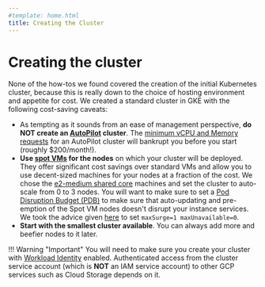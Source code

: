 ```yaml
---
#template: home.html
title: Creating the Cluster
---
```


# Creating the cluster

None of the how-tos we found covered the creation of the initial Kubernetes cluster, because this is really down to the choice of hosting environment and appetite for cost. We created a standard cluster in GKE with the following cost-saving caveats:

- As tempting as it sounds from an ease of management perspective, **do NOT create an [AutoPilot](https://cloud.google.com/kubernetes-engine/docs/concepts/autopilot-overview) cluster**. The [minimum vCPU and Memory requests](https://cloud.google.com/kubernetes-engine/docs/concepts/autopilot-resource-requests) for an AutoPilot cluster will bankrupt you before you start (roughly $200/month!).
- **Use [spot VMs](https://cloud.google.com/compute/docs/instances/spot) for the nodes** on which your cluster will be deployed. They offer significant cost savings over standard VMs and allow you to use decent-sized machines for your nodes at a fraction of the cost. We chose the [e2-medium shared core](https://cloud.google.com/compute/docs/general-purpose-machines#e2-shared-core) machines and set the cluster to auto-scale from 0 to 3 nodes. You will want to make sure to set a [Pod Disruption Budget (PDB)](https://kubernetes.io/docs/tasks/run-application/configure-pdb/) to make sure that auto-updating and pre-emption of the Spot VM nodes doesn't disrupt your instance services. We took the advice given [here](https://cloud.google.com/kubernetes-engine/docs/concepts/node-pool-upgrade-strategies) to set `maxSurge=1 maxUnavailable=0`.
- **Start with the smallest cluster available**. You can always add more and beefier nodes to it later.

!!! Warning "Important"
    You will need to make sure you create your cluster with [Workload Identity](https://cloud.google.com/kubernetes-engine/docs/how-to/workload-identity) enabled. Authenticated access from the cluster service account (which is **NOT** an IAM service account) to other GCP services such as Cloud Storage depends on it.